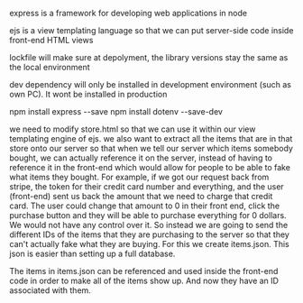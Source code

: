 express is a framework for developing web applications in node

ejs is a view templating language so that we can put server-side code inside front-end HTML views

lockfile will make sure at depolyment, the library versions stay the same as the local environment

dev dependency will only be installed in development environment (such as own PC). It wont be installed in production

npm install express --save
npm install dotenv --save-dev

we need to modify store.html so that we can use it within our view templating engine of ejs.
we also want to extract all the items that are in that store onto our server so that when we tell our server
which items somebody bought, we can actually reference it on the server, instead of having to reference it in the 
front-end which would allow for people to be able to fake what items they bought.
For example, if we got our request back from stripe, the token for their credit card number and everything,
and the user (front-end) sent us back the amount that we need to charge that credit card. The user could change that 
amount to 0 in their front end, click the purchase button and they will be able to purchase everything for 0 dollars.
We would not have any control over it. So instead we are going to send the different IDs of the items that 
they are purchasing to the server so that they can't actually fake what they are buying. For this we create items.json. This json is easier than setting up a full database.

The items in items.json can be referenced and used inside the front-end code in order to make all of the items 
show up. And now they have an ID associated with them.

